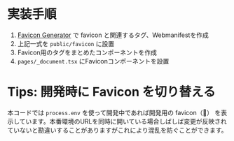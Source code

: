 # 実装手順

1. [Favicon Generator](https://realfavicongenerator.net/) で favicon と関連するタグ、Webmanifestを作成
2. 上記一式を `public/favicon` に設置
3. Favicon用のタグをまとめたコンポーネントを作成
4. `pages/_document.tsx` にFaviconコンポーネントを設置

# Tips: 開発時に Favicon を切り替える

本コードでは `process.env` を使って開発中であれば開発用の favicon（🚧） を表示しています。本番環境のURLを同時に開いている場合しばしば変更が反映されていないと勘違いすることがありますがこれにより混乱を防ぐことができます。

